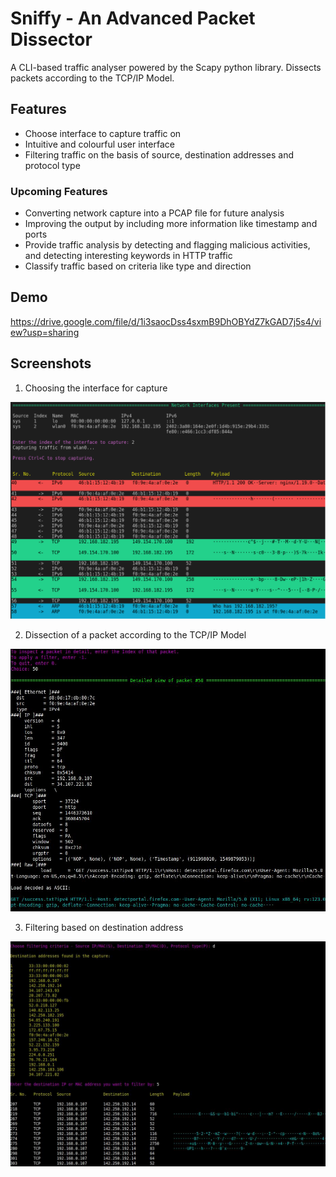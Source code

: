 
# Sniffy - An Advanced Packet Dissector

A CLI-based traffic analyser powered by the Scapy python library. Dissects packets according to the TCP/IP Model.


## Features

- Choose interface to capture traffic on
- Intuitive and colourful user interface 
- Filtering traffic on the basis of source, destination addresses and protocol type

### Upcoming Features
- Converting network capture into a PCAP file for future analysis
- Improving the output by including more information like timestamp and ports
- Provide traffic analysis by detecting and flagging malicious activities, and detecting interesting keywords in HTTP traffic
- Classify traffic based on criteria like type and direction



## Demo

https://drive.google.com/file/d/1i3saocDss4sxmB9DhOBYdZ7kGAD7j5s4/view?usp=sharing
## Screenshots
1. Choosing the interface for capture

![Choosing Interface](https://github.com/Rhea212/sniffy-pkt-dissector/blob/main/assets/sniffer_ss1.png)

2. Dissection of a packet according to the TCP/IP Model

![Detailed View](https://github.com/Rhea212/sniffy-pkt-dissector/blob/main/assets/sniffer_ss2.jpg)

3. Filtering based on destination address

![Filtering](https://github.com/Rhea212/sniffy-pkt-dissector/blob/main/assets/sniffer_ss3.jpg)
